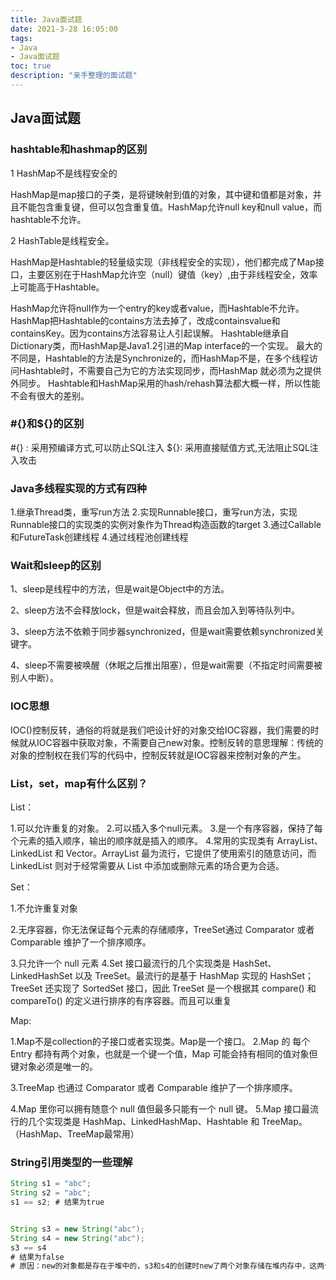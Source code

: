 ```yaml
---
title: Java面试题
date: 2021-3-28 16:05:00
tags: 
- Java
- Java面试题
toc: true
description: "亲手整理的面试题"
---
```




## Java面试题

### hashtable和hashmap的区别

1 HashMap不是线程安全的

​      HashMap是map接口的子类，是将键映射到值的对象，其中键和值都是对象，并且不能包含重复键，但可以包含重复值。HashMap允许null key和null value，而hashtable不允许。

2  HashTable是线程安全。

HashMap是Hashtable的轻量级实现（非线程安全的实现），他们都完成了Map接口，主要区别在于HashMap允许空（null）键值（key）,由于非线程安全，效率上可能高于Hashtable。

HashMap允许将null作为一个entry的key或者value，而Hashtable不允许。 HashMap把Hashtable的contains方法去掉了，改成containsvalue和containsKey。因为contains方法容易让人引起误解。 Hashtable继承自Dictionary类，而HashMap是Java1.2引进的Map interface的一个实现。 最大的不同是，Hashtable的方法是Synchronize的，而HashMap不是，在多个线程访问Hashtable时，不需要自己为它的方法实现同步，而HashMap 就必须为之提供外同步。 Hashtable和HashMap采用的hash/rehash算法都大概一样，所以性能不会有很大的差别。

### #{}和${}的区别

\#{} : 采用预编译方式,可以防止SQL注入
${}: 采用直接赋值方式,无法阻止SQL注入攻击

### Java多线程实现的方式有四种

1.继承Thread类，重写run方法
2.实现Runnable接口，重写run方法，实现Runnable接口的实现类的实例对象作为Thread构造函数的target
3.通过Callable和FutureTask创建线程
4.通过线程池创建线程

### Wait和sleep的区别

1、sleep是线程中的方法，但是wait是Object中的方法。

2、sleep方法不会释放lock，但是wait会释放，而且会加入到等待队列中。

3、sleep方法不依赖于同步器synchronized，但是wait需要依赖synchronized关键字。

4、sleep不需要被唤醒（休眠之后推出阻塞），但是wait需要（不指定时间需要被别人中断）。

### IOC思想

IOC()控制反转，通俗的将就是我们吧设计好的对象交给IOC容器，我们需要的时候就从IOC容器中获取对象，不需要自己new对象。控制反转的意思理解：传统的对象的控制权在我们写的代码中，控制反转就是IOC容器来控制对象的产生。

### List，set，map有什么区别？

List：

1.可以允许重复的对象。
2.可以插入多个null元素。
3.是一个有序容器，保持了每个元素的插入顺序，输出的顺序就是插入的顺序。
4.常用的实现类有 ArrayList、LinkedList 和 Vector。ArrayList 最为流行，它提供了使用索引的随意访问，而 LinkedList 则对于经常需要从 List 中添加或删除元素的场合更为合适。



Set：

1.不允许重复对象

2.无序容器，你无法保证每个元素的存储顺序，TreeSet通过 Comparator 或者 Comparable 维护了一个排序顺序。

3.只允许一个 null 元素
4.Set 接口最流行的几个实现类是 HashSet、LinkedHashSet 以及 TreeSet。最流行的是基于 HashMap 实现的 HashSet；TreeSet 还实现了 SortedSet 接口，因此 TreeSet 是一个根据其 compare() 和 compareTo() 的定义进行排序的有序容器。而且可以重复



Map:  

1.Map不是collection的子接口或者实现类。Map是一个接口。
2.Map 的 每个 Entry 都持有两个对象，也就是一个键一个值，Map 可能会持有相同的值对象但键对象必须是唯一的。

3.TreeMap 也通过 Comparator 或者 Comparable 维护了一个排序顺序。

4.Map 里你可以拥有随意个 null 值但最多只能有一个 null 键。
5.Map 接口最流行的几个实现类是 HashMap、LinkedHashMap、Hashtable 和 TreeMap。（HashMap、TreeMap最常用）



### String引用类型的一些理解

```java
String s1 = "abc";
String s2 = "abc";
s1 == s2; # 结果为true


String s3 = new String("abc");
String s4 = new String("abc");
s3 == s4 
# 结果为false
# 原因：new的对象都是存在于堆中的，s3和s4的创建时new了两个对象存储在堆内存中，这两个对象的地址并不相同，所以结果时false。
```

